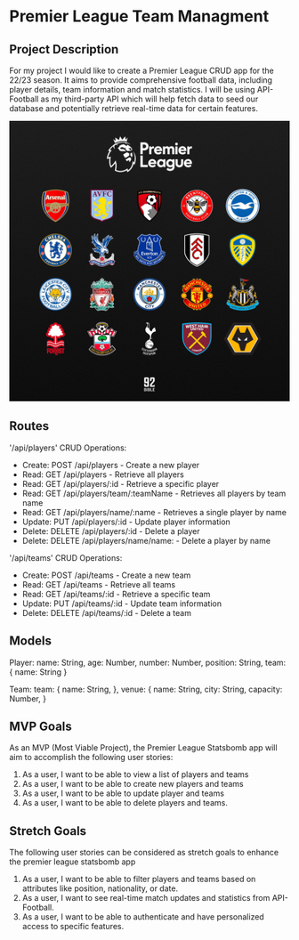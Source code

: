 # Premier League Team Managment
## Project Description
For my project I would like to create a Premier League CRUD app for the 22/23 season. It aims to 
provide comprehensive football data, including player details, team information and match statistics. I will be using API-Football as my third-party API which will help fetch data to seed our database and potentially retrieve real-time data for certain features.

![Image](premier-league.jpg)

## Routes
'/api/players'
CRUD Operations:
-  Create: POST /api/players - Create a new player
-  Read: GET /api/players - Retrieve all players
-  Read: GET /api/players/:id - Retrieve a specific player
- Read: GET /api/players/team/:teamName - Retrieves all players by team name
- Read: GET /api/players/name/:name - Retrieves a single player by name
-  Update: PUT /api/players/:id - Update player information
-  Delete: DELETE /api/players/:id - Delete a player
-  Delete: DELETE /api/players/name/name: - Delete a player by name

'/api/teams'
CRUD Operations:
-  Create: POST /api/teams - Create a new team
-  Read: GET /api/teams - Retrieve all teams
-  Read: GET /api/teams/:id - Retrieve a specific team
-  Update: PUT /api/teams/:id - Update team information
-  Delete: DELETE /api/teams/:id - Delete a team

## Models
Player:
    name: String,
    age: Number,
    number: Number,
    position: String,
    team: {
        name: String
    }

Team:
team: {
        name: String,
    },
    venue: {
        name: String,
        city: String,
        capacity: Number,
    }

## MVP Goals
As an MVP (Most Viable Project), the Premier League Statsbomb app will aim to accomplish the following user stories:

1. As a user, I want to be able to view a list of players and teams
2. As a user, I want to be able to create new players and teams
3. As a user, I want to be able to update player and teams
4. As a user, I want to be able to delete players and teams.
## Stretch Goals
The following user stories can be considered as stretch goals to enhance the premier league statsbomb app

1. As a user, I want to be able to filter players and teams based on attributes like position, nationality, or date.
2. As a user, I want to see real-time match updates and statistics from API-Football.
3. As a user, I want to be able to authenticate and have personalized access to specific features.